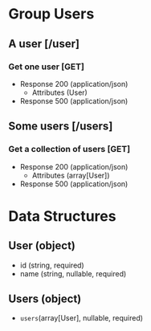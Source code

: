 # Group Users

## A user [/user]

### Get one user [GET]
+ Response 200 (application/json)
  + Attributes (User)
+ Response 500 (application/json)

## Some users [/users]

### Get a collection of users [GET]
+ Response 200 (application/json)
  + Attributes (array[User])
+ Response 500 (application/json)

# Data Structures

## User (object)
+ id (string, required)
+ name (string, nullable, required)

## Users (object)
+ `users`(array[User], nullable, required)